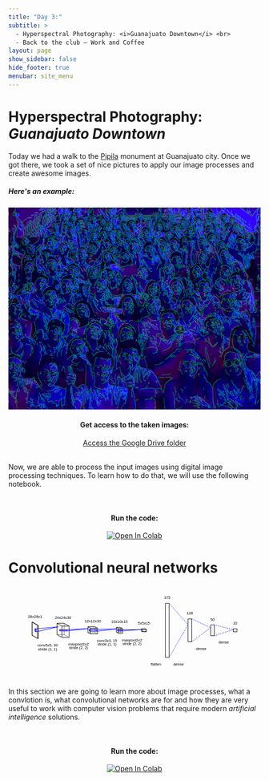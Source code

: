 ```yaml
---
title: "Day 3:"
subtitle: >
  - Hyperspectral Photography: <i>Guanajuato Downtown</i> <br>
  - Back to the club – Work and Coffee
layout: page
show_sidebar: false
hide_footer: true
menubar: site_menu
---
```


# Hyperspectral Photography: <br> _Guanajuato Downtown_

Today we had a walk to the [Pipila](https://es.wikipedia.org/wiki/El_P%C3%ADpila) monument at Guanajuato city. Once we got there, we took a set of nice pictures to apply our image processes and create awesome images.

##### Here's an example: 
  ![DEMO IMG](/assets/images/cdec19_blue.png)

<center>
  <h4>Get access to the taken images:</h4>
  <a href="https://drive.google.com/drive/folders/1NUvwfXn9DbE2s1GAMwKVE6oouqgyR5TY?usp=sharing" class="button is-primary is-normal is-outlined is-fullwidth" target="_blank">Access the Google Drive folder</a>
</center><br>

Now, we are able to process the input images using digital image processing techniques. To learn how to do that, we will use the following notebook.

<center><br>
  <h4>Run the code:</h4>
  <a href="https://colab.research.google.com/github/RodolfoFerro/hyperspectrum/blob/master/Day%203/Process_selfies.ipynb" target="_blank">
    <img width="30%" src="https://colab.research.google.com/assets/colab-badge.svg" alt="Open In Colab"/>
  </a>
</center>


# Convolutional neural networks

<center>
    <img width="100%" src="data:image/svg+xml;base64,PHN2ZyB4bWxucz0iaHR0cDovL3d3dy53My5vcmcvMjAwMC9zdmciIHhtbG5zOnhsaW5rPSJodHRw%0D%0AOi8vd3d3LnczLm9yZy8xOTk5L3hsaW5rIiB3aWR0aD0gIjUzNS4wNTIwNjcyNzA3OTMiIGhlaWdo%0D%0AdD0iMTk2LjYxMDY2MDE4NjE4NDkzIiB2aWV3Qm94PSItNTAgLTk0LjMwNTMzMDA5MzA5MjQ2IDUz%0D%0ANS4wNTIwNjcyNzA3OTMgMTk2LjYxMDY2MDE4NjE4NDkzIj4KPGxpbmUgeDE9IjAiIHkxPSIxMC41%0D%0AIiB4Mj0iMCIgeTI9Ii0xNy41IiBzdHJva2Utd2lkdGg9IjEiIHN0cm9rZS1kYXNoYXJyYXk9Im5v%0D%0AbmUiIHN0cm9rZT0icmdiKDAsIDAsIDApIi8+CjxsaW5lIHgxPSIxLjAiIHkxPSIxMC41IiB4Mj0i%0D%0AMS4wIiB5Mj0iLTE3LjUiIHN0cm9rZS13aWR0aD0iMSIgc3Ryb2tlLWRhc2hhcnJheT0iMSIgc3Ry%0D%0Ab2tlPSJyZ2IoMCwgMCwgMCkiLz4KPGxpbmUgeDE9IjEyLjEyNDM1NTY1Mjk4MjE0MyIgeTE9IjE3%0D%0ALjUiIHgyPSIxMi4xMjQzNTU2NTI5ODIxNDMiIHkyPSItMTAuNSIgc3Ryb2tlLXdpZHRoPSIxIiBz%0D%0AdHJva2UtZGFzaGFycmF5PSJub25lIiBzdHJva2U9InJnYigwLCAwLCAwKSIvPgo8bGluZSB4MT0i%0D%0AMTMuMTI0MzU1NjUyOTgyMTQzIiB5MT0iMTcuNSIgeDI9IjEzLjEyNDM1NTY1Mjk4MjE0MyIgeTI9%0D%0AIi0xMC41IiBzdHJva2Utd2lkdGg9IjEiIHN0cm9rZS1kYXNoYXJyYXk9Im5vbmUiIHN0cm9rZT0i%0D%0AcmdiKDAsIDAsIDApIi8+CjxsaW5lIHgxPSIwIiB5MT0iMTAuNSIgeDI9IjEyLjEyNDM1NTY1Mjk4%0D%0AMjE0MyIgeTI9IjE3LjUiIHN0cm9rZS13aWR0aD0iMSIgc3Ryb2tlLWRhc2hhcnJheT0ibm9uZSIg%0D%0Ac3Ryb2tlPSJyZ2IoMCwgMCwgMCkiLz4KPGxpbmUgeDE9IjAiIHkxPSItMTcuNSIgeDI9IjEyLjEy%0D%0ANDM1NTY1Mjk4MjE0MyIgeTI9Ii0xMC41IiBzdHJva2Utd2lkdGg9IjEiIHN0cm9rZS1kYXNoYXJy%0D%0AYXk9Im5vbmUiIHN0cm9rZT0icmdiKDAsIDAsIDApIi8+CjxsaW5lIHgxPSIxLjAiIHkxPSIxMC41%0D%0AIiB4Mj0iMTMuMTI0MzU1NjUyOTgyMTQzIiB5Mj0iMTcuNSIgc3Ryb2tlLXdpZHRoPSIxIiBzdHJv%0D%0Aa2UtZGFzaGFycmF5PSIxIiBzdHJva2U9InJnYigwLCAwLCAwKSIvPgo8bGluZSB4MT0iMS4wIiB5%0D%0AMT0iLTE3LjUiIHgyPSIxMy4xMjQzNTU2NTI5ODIxNDMiIHkyPSItMTAuNSIgc3Ryb2tlLXdpZHRo%0D%0APSIxIiBzdHJva2UtZGFzaGFycmF5PSJub25lIiBzdHJva2U9InJnYigwLCAwLCAwKSIvPgo8bGlu%0D%0AZSB4MT0iMCIgeTE9IjEwLjUiIHgyPSIxLjAiIHkyPSIxMC41IiBzdHJva2Utd2lkdGg9IjEiIHN0%0D%0Acm9rZS1kYXNoYXJyYXk9IjEiIHN0cm9rZT0icmdiKDAsIDAsIDApIi8+CjxsaW5lIHgxPSIxMi4x%0D%0AMjQzNTU2NTI5ODIxNDMiIHkxPSIxNy41IiB4Mj0iMTMuMTI0MzU1NjUyOTgyMTQzIiB5Mj0iMTcu%0D%0ANSIgc3Ryb2tlLXdpZHRoPSIxIiBzdHJva2UtZGFzaGFycmF5PSJub25lIiBzdHJva2U9InJnYigw%0D%0ALCAwLCAwKSIvPgo8bGluZSB4MT0iMCIgeTE9Ii0xNy41IiB4Mj0iMS4wIiB5Mj0iLTE3LjUiIHN0%0D%0Acm9rZS13aWR0aD0iMSIgc3Ryb2tlLWRhc2hhcnJheT0ibm9uZSIgc3Ryb2tlPSJyZ2IoMCwgMCwg%0D%0AMCkiLz4KPGxpbmUgeDE9IjEyLjEyNDM1NTY1Mjk4MjE0MyIgeTE9Ii0xMC41IiB4Mj0iMTMuMTI0%0D%0AMzU1NjUyOTgyMTQzIiB5Mj0iLTEwLjUiIHN0cm9rZS13aWR0aD0iMSIgc3Ryb2tlLWRhc2hhcnJh%0D%0AeT0ibm9uZSIgc3Ryb2tlPSJyZ2IoMCwgMCwgMCkiLz4KPHRleHQgeD0iNi41NjIxNzc4MjY0OTEw%0D%0ANzEiIHk9Ii0yNi41IiBmb250LWZhbWlseT0iYXJpYWwiIGZvbnQtc2l6ZT0iOHB4IiB0ZXh0LWFu%0D%0AY2hvcj0ibWlkZGxlIiBmaWxsPSJyZ2IoMCwgMCwgMCkiPjI4eDI4eDE8L3RleHQ+CjxsaW5lIHgx%0D%0APSI1My4xMjQzNTU2NTI5ODIxNDYiIHkxPSI5LjAiIHgyPSI1My4xMjQzNTU2NTI5ODIxNDYiIHky%0D%0APSItMTUuMCIgc3Ryb2tlLXdpZHRoPSIxIiBzdHJva2UtZGFzaGFycmF5PSJub25lIiBzdHJva2U9%0D%0AInJnYigwLCAwLCAwKSIvPgo8bGluZSB4MT0iNjguMzE5MjI2MTc2MzQ1NyIgeTE9IjkuMCIgeDI9%0D%0AIjY4LjMxOTIyNjE3NjM0NTciIHkyPSItMTUuMCIgc3Ryb2tlLXdpZHRoPSIxIiBzdHJva2UtZGFz%0D%0AaGFycmF5PSIxIiBzdHJva2U9InJnYigwLCAwLCAwKSIvPgo8bGluZSB4MT0iNjMuNTE2NjYwNDk4%0D%0AMzk1NDEiIHkxPSIxNS4wIiB4Mj0iNjMuNTE2NjYwNDk4Mzk1NDEiIHkyPSItOS4wIiBzdHJva2Ut%0D%0Ad2lkdGg9IjEiIHN0cm9rZS1kYXNoYXJyYXk9Im5vbmUiIHN0cm9rZT0icmdiKDAsIDAsIDApIi8+%0D%0ACjxsaW5lIHgxPSI3OC43MTE1MzEwMjE3NTg5NiIgeTE9IjE1LjAiIHgyPSI3OC43MTE1MzEwMjE3%0D%0ANTg5NiIgeTI9Ii05LjAiIHN0cm9rZS13aWR0aD0iMSIgc3Ryb2tlLWRhc2hhcnJheT0ibm9uZSIg%0D%0Ac3Ryb2tlPSJyZ2IoMCwgMCwgMCkiLz4KPGxpbmUgeDE9IjUzLjEyNDM1NTY1Mjk4MjE0NiIgeTE9%0D%0AIjkuMCIgeDI9IjYzLjUxNjY2MDQ5ODM5NTQxIiB5Mj0iMTUuMCIgc3Ryb2tlLXdpZHRoPSIxIiBz%0D%0AdHJva2UtZGFzaGFycmF5PSJub25lIiBzdHJva2U9InJnYigwLCAwLCAwKSIvPgo8bGluZSB4MT0i%0D%0ANTMuMTI0MzU1NjUyOTgyMTQ2IiB5MT0iLTE1LjAiIHgyPSI2My41MTY2NjA0OTgzOTU0MSIgeTI9%0D%0AIi05LjAiIHN0cm9rZS13aWR0aD0iMSIgc3Ryb2tlLWRhc2hhcnJheT0ibm9uZSIgc3Ryb2tlPSJy%0D%0AZ2IoMCwgMCwgMCkiLz4KPGxpbmUgeDE9IjY4LjMxOTIyNjE3NjM0NTciIHkxPSI5LjAiIHgyPSI3%0D%0AOC43MTE1MzEwMjE3NTg5NiIgeTI9IjE1LjAiIHN0cm9rZS13aWR0aD0iMSIgc3Ryb2tlLWRhc2hh%0D%0AcnJheT0iMSIgc3Ryb2tlPSJyZ2IoMCwgMCwgMCkiLz4KPGxpbmUgeDE9IjY4LjMxOTIyNjE3NjM0%0D%0ANTciIHkxPSItMTUuMCIgeDI9Ijc4LjcxMTUzMTAyMTc1ODk2IiB5Mj0iLTkuMCIgc3Ryb2tlLXdp%0D%0AZHRoPSIxIiBzdHJva2UtZGFzaGFycmF5PSJub25lIiBzdHJva2U9InJnYigwLCAwLCAwKSIvPgo8%0D%0AbGluZSB4MT0iNTMuMTI0MzU1NjUyOTgyMTQ2IiB5MT0iOS4wIiB4Mj0iNjguMzE5MjI2MTc2MzQ1%0D%0ANyIgeTI9IjkuMCIgc3Ryb2tlLXdpZHRoPSIxIiBzdHJva2UtZGFzaGFycmF5PSIxIiBzdHJva2U9%0D%0AInJnYigwLCAwLCAwKSIvPgo8bGluZSB4MT0iNjMuNTE2NjYwNDk4Mzk1NDEiIHkxPSIxNS4wIiB4%0D%0AMj0iNzguNzExNTMxMDIxNzU4OTYiIHkyPSIxNS4wIiBzdHJva2Utd2lkdGg9IjEiIHN0cm9rZS1k%0D%0AYXNoYXJyYXk9Im5vbmUiIHN0cm9rZT0icmdiKDAsIDAsIDApIi8+CjxsaW5lIHgxPSI1My4xMjQz%0D%0ANTU2NTI5ODIxNDYiIHkxPSItMTUuMCIgeDI9IjY4LjMxOTIyNjE3NjM0NTciIHkyPSItMTUuMCIg%0D%0Ac3Ryb2tlLXdpZHRoPSIxIiBzdHJva2UtZGFzaGFycmF5PSJub25lIiBzdHJva2U9InJnYigwLCAw%0D%0ALCAwKSIvPgo8bGluZSB4MT0iNjMuNTE2NjYwNDk4Mzk1NDEiIHkxPSItOS4wIiB4Mj0iNzguNzEx%0D%0ANTMxMDIxNzU4OTYiIHkyPSItOS4wIiBzdHJva2Utd2lkdGg9IjEiIHN0cm9rZS1kYXNoYXJyYXk9%0D%0AIm5vbmUiIHN0cm9rZT0icmdiKDAsIDAsIDApIi8+Cjx0ZXh0IHg9IjY1LjkxNzk0MzMzNzM3MDU2%0D%0AIiB5PSItMjQuMCIgZm9udC1mYW1pbHk9ImFyaWFsIiBmb250LXNpemU9IjhweCIgdGV4dC1hbmNo%0D%0Ab3I9Im1pZGRsZSIgZmlsbD0icmdiKDAsIDAsIDApIj4yNHgyNHgzMDwvdGV4dD4KPGxpbmUgeDE9%0D%0AIjExOC43MTE1MzEwMjE3NTg5NiIgeTE9IjQuNSIgeDI9IjExOC43MTE1MzEwMjE3NTg5NiIgeTI9%0D%0AIi03LjUiIHN0cm9rZS13aWR0aD0iMSIgc3Ryb2tlLWRhc2hhcnJheT0ibm9uZSIgc3Ryb2tlPSJy%0D%0AZ2IoMCwgMCwgMCkiLz4KPGxpbmUgeDE9IjEzMy45MDY0MDE1NDUxMjI1IiB5MT0iNC41IiB4Mj0i%0D%0AMTMzLjkwNjQwMTU0NTEyMjUiIHkyPSItNy41IiBzdHJva2Utd2lkdGg9IjEiIHN0cm9rZS1kYXNo%0D%0AYXJyYXk9IjEiIHN0cm9rZT0icmdiKDAsIDAsIDApIi8+CjxsaW5lIHgxPSIxMjMuOTA3NjgzNDQ0%0D%0ANDY1NTkiIHkxPSI3LjUiIHgyPSIxMjMuOTA3NjgzNDQ0NDY1NTkiIHkyPSItNC41IiBzdHJva2Ut%0D%0Ad2lkdGg9IjEiIHN0cm9rZS1kYXNoYXJyYXk9Im5vbmUiIHN0cm9rZT0icmdiKDAsIDAsIDApIi8+%0D%0ACjxsaW5lIHgxPSIxMzkuMTAyNTUzOTY3ODI5MTIiIHkxPSI3LjUiIHgyPSIxMzkuMTAyNTUzOTY3%0D%0AODI5MTIiIHkyPSItNC41IiBzdHJva2Utd2lkdGg9IjEiIHN0cm9rZS1kYXNoYXJyYXk9Im5vbmUi%0D%0AIHN0cm9rZT0icmdiKDAsIDAsIDApIi8+CjxsaW5lIHgxPSIxMTguNzExNTMxMDIxNzU4OTYiIHkx%0D%0APSI0LjUiIHgyPSIxMjMuOTA3NjgzNDQ0NDY1NTkiIHkyPSI3LjUiIHN0cm9rZS13aWR0aD0iMSIg%0D%0Ac3Ryb2tlLWRhc2hhcnJheT0ibm9uZSIgc3Ryb2tlPSJyZ2IoMCwgMCwgMCkiLz4KPGxpbmUgeDE9%0D%0AIjExOC43MTE1MzEwMjE3NTg5NiIgeTE9Ii03LjUiIHgyPSIxMjMuOTA3NjgzNDQ0NDY1NTkiIHky%0D%0APSItNC41IiBzdHJva2Utd2lkdGg9IjEiIHN0cm9rZS1kYXNoYXJyYXk9Im5vbmUiIHN0cm9rZT0i%0D%0AcmdiKDAsIDAsIDApIi8+CjxsaW5lIHgxPSIxMzMuOTA2NDAxNTQ1MTIyNSIgeTE9IjQuNSIgeDI9%0D%0AIjEzOS4xMDI1NTM5Njc4MjkxMiIgeTI9IjcuNSIgc3Ryb2tlLXdpZHRoPSIxIiBzdHJva2UtZGFz%0D%0AaGFycmF5PSIxIiBzdHJva2U9InJnYigwLCAwLCAwKSIvPgo8bGluZSB4MT0iMTMzLjkwNjQwMTU0%0D%0ANTEyMjUiIHkxPSItNy41IiB4Mj0iMTM5LjEwMjU1Mzk2NzgyOTEyIiB5Mj0iLTQuNSIgc3Ryb2tl%0D%0ALXdpZHRoPSIxIiBzdHJva2UtZGFzaGFycmF5PSJub25lIiBzdHJva2U9InJnYigwLCAwLCAwKSIv%0D%0APgo8bGluZSB4MT0iMTE4LjcxMTUzMTAyMTc1ODk2IiB5MT0iNC41IiB4Mj0iMTMzLjkwNjQwMTU0%0D%0ANTEyMjUiIHkyPSI0LjUiIHN0cm9rZS13aWR0aD0iMSIgc3Ryb2tlLWRhc2hhcnJheT0iMSIgc3Ry%0D%0Ab2tlPSJyZ2IoMCwgMCwgMCkiLz4KPGxpbmUgeDE9IjEyMy45MDc2ODM0NDQ0NjU1OSIgeTE9Ijcu%0D%0ANSIgeDI9IjEzOS4xMDI1NTM5Njc4MjkxMiIgeTI9IjcuNSIgc3Ryb2tlLXdpZHRoPSIxIiBzdHJv%0D%0Aa2UtZGFzaGFycmF5PSJub25lIiBzdHJva2U9InJnYigwLCAwLCAwKSIvPgo8bGluZSB4MT0iMTE4%0D%0ALjcxMTUzMTAyMTc1ODk2IiB5MT0iLTcuNSIgeDI9IjEzMy45MDY0MDE1NDUxMjI1IiB5Mj0iLTcu%0D%0ANSIgc3Ryb2tlLXdpZHRoPSIxIiBzdHJva2UtZGFzaGFycmF5PSJub25lIiBzdHJva2U9InJnYigw%0D%0ALCAwLCAwKSIvPgo8bGluZSB4MT0iMTIzLjkwNzY4MzQ0NDQ2NTU5IiB5MT0iLTQuNSIgeDI9IjEz%0D%0AOS4xMDI1NTM5Njc4MjkxMiIgeTI9Ii00LjUiIHN0cm9rZS13aWR0aD0iMSIgc3Ryb2tlLWRhc2hh%0D%0AcnJheT0ibm9uZSIgc3Ryb2tlPSJyZ2IoMCwgMCwgMCkiLz4KPHRleHQgeD0iMTI4LjkwNzA0MjQ5%0D%0ANDc5NDA0IiB5PSItMTYuNSIgZm9udC1mYW1pbHk9ImFyaWFsIiBmb250LXNpemU9IjhweCIgdGV4%0D%0AdC1hbmNob3I9Im1pZGRsZSIgZmlsbD0icmdiKDAsIDAsIDApIj4xMngxMngzMDwvdGV4dD4KPGxp%0D%0AbmUgeDE9IjE3OS4xMDI1NTM5Njc4MjkxMiIgeTE9IjMuNzUiIHgyPSIxNzkuMTAyNTUzOTY3ODI5%0D%0AMTIiIHkyPSItNi4yNSIgc3Ryb2tlLXdpZHRoPSIxIiBzdHJva2UtZGFzaGFycmF5PSJub25lIiBz%0D%0AdHJva2U9InJnYigwLCAwLCAwKSIvPgo8bGluZSB4MT0iMTg3LjgyOTcxNTM1NTExOTQ1IiB5MT0i%0D%0AMy43NSIgeDI9IjE4Ny44Mjk3MTUzNTUxMTk0NSIgeTI9Ii02LjI1IiBzdHJva2Utd2lkdGg9IjEi%0D%0AIHN0cm9rZS1kYXNoYXJyYXk9IjEiIHN0cm9rZT0icmdiKDAsIDAsIDApIi8+CjxsaW5lIHgxPSIx%0D%0AODMuNDMyNjgwOTg2NzUxMyIgeTE9IjYuMjUiIHgyPSIxODMuNDMyNjgwOTg2NzUxMyIgeTI9Ii0z%0D%0ALjc1IiBzdHJva2Utd2lkdGg9IjEiIHN0cm9rZS1kYXNoYXJyYXk9Im5vbmUiIHN0cm9rZT0icmdi%0D%0AKDAsIDAsIDApIi8+CjxsaW5lIHgxPSIxOTIuMTU5ODQyMzc0MDQxNjMiIHkxPSI2LjI1IiB4Mj0i%0D%0AMTkyLjE1OTg0MjM3NDA0MTYzIiB5Mj0iLTMuNzUiIHN0cm9rZS13aWR0aD0iMSIgc3Ryb2tlLWRh%0D%0Ac2hhcnJheT0ibm9uZSIgc3Ryb2tlPSJyZ2IoMCwgMCwgMCkiLz4KPGxpbmUgeDE9IjE3OS4xMDI1%0D%0ANTM5Njc4MjkxMiIgeTE9IjMuNzUiIHgyPSIxODMuNDMyNjgwOTg2NzUxMyIgeTI9IjYuMjUiIHN0%0D%0Acm9rZS13aWR0aD0iMSIgc3Ryb2tlLWRhc2hhcnJheT0ibm9uZSIgc3Ryb2tlPSJyZ2IoMCwgMCwg%0D%0AMCkiLz4KPGxpbmUgeDE9IjE3OS4xMDI1NTM5Njc4MjkxMiIgeTE9Ii02LjI1IiB4Mj0iMTgzLjQz%0D%0AMjY4MDk4Njc1MTMiIHkyPSItMy43NSIgc3Ryb2tlLXdpZHRoPSIxIiBzdHJva2UtZGFzaGFycmF5%0D%0APSJub25lIiBzdHJva2U9InJnYigwLCAwLCAwKSIvPgo8bGluZSB4MT0iMTg3LjgyOTcxNTM1NTEx%0D%0AOTQ1IiB5MT0iMy43NSIgeDI9IjE5Mi4xNTk4NDIzNzQwNDE2MyIgeTI9IjYuMjUiIHN0cm9rZS13%0D%0AaWR0aD0iMSIgc3Ryb2tlLWRhc2hhcnJheT0iMSIgc3Ryb2tlPSJyZ2IoMCwgMCwgMCkiLz4KPGxp%0D%0AbmUgeDE9IjE4Ny44Mjk3MTUzNTUxMTk0NSIgeTE9Ii02LjI1IiB4Mj0iMTkyLjE1OTg0MjM3NDA0%0D%0AMTYzIiB5Mj0iLTMuNzUiIHN0cm9rZS13aWR0aD0iMSIgc3Ryb2tlLWRhc2hhcnJheT0ibm9uZSIg%0D%0Ac3Ryb2tlPSJyZ2IoMCwgMCwgMCkiLz4KPGxpbmUgeDE9IjE3OS4xMDI1NTM5Njc4MjkxMiIgeTE9%0D%0AIjMuNzUiIHgyPSIxODcuODI5NzE1MzU1MTE5NDUiIHkyPSIzLjc1IiBzdHJva2Utd2lkdGg9IjEi%0D%0AIHN0cm9rZS1kYXNoYXJyYXk9IjEiIHN0cm9rZT0icmdiKDAsIDAsIDApIi8+CjxsaW5lIHgxPSIx%0D%0AODMuNDMyNjgwOTg2NzUxMyIgeTE9IjYuMjUiIHgyPSIxOTIuMTU5ODQyMzc0MDQxNjMiIHkyPSI2%0D%0ALjI1IiBzdHJva2Utd2lkdGg9IjEiIHN0cm9rZS1kYXNoYXJyYXk9Im5vbmUiIHN0cm9rZT0icmdi%0D%0AKDAsIDAsIDApIi8+CjxsaW5lIHgxPSIxNzkuMTAyNTUzOTY3ODI5MTIiIHkxPSItNi4yNSIgeDI9%0D%0AIjE4Ny44Mjk3MTUzNTUxMTk0NSIgeTI9Ii02LjI1IiBzdHJva2Utd2lkdGg9IjEiIHN0cm9rZS1k%0D%0AYXNoYXJyYXk9Im5vbmUiIHN0cm9rZT0icmdiKDAsIDAsIDApIi8+CjxsaW5lIHgxPSIxODMuNDMy%0D%0ANjgwOTg2NzUxMyIgeTE9Ii0zLjc1IiB4Mj0iMTkyLjE1OTg0MjM3NDA0MTYzIiB5Mj0iLTMuNzUi%0D%0AIHN0cm9rZS13aWR0aD0iMSIgc3Ryb2tlLWRhc2hhcnJheT0ibm9uZSIgc3Ryb2tlPSJyZ2IoMCwg%0D%0AMCwgMCkiLz4KPHRleHQgeD0iMTg1LjYzMTE5ODE3MDkzNTM2IiB5PSItMTUuMjUiIGZvbnQtZmFt%0D%0AaWx5PSJhcmlhbCIgZm9udC1zaXplPSI4cHgiIHRleHQtYW5jaG9yPSJtaWRkbGUiIGZpbGw9InJn%0D%0AYigwLCAwLCAwKSI+MTB4MTB4MTU8L3RleHQ+CjxsaW5lIHgxPSIyMzIuMTU5ODQyMzc0MDQxNjMi%0D%0AIHkxPSIxLjg3NSIgeDI9IjIzMi4xNTk4NDIzNzQwNDE2MyIgeTI9Ii0zLjEyNSIgc3Ryb2tlLXdp%0D%0AZHRoPSIxIiBzdHJva2UtZGFzaGFycmF5PSJub25lIiBzdHJva2U9InJnYigwLCAwLCAwKSIvPgo8%0D%0AbGluZSB4MT0iMjQwLjg4NzAwMzc2MTMzMTk1IiB5MT0iMS44NzUiIHgyPSIyNDAuODg3MDAzNzYx%0D%0AMzMxOTUiIHkyPSItMy4xMjUiIHN0cm9rZS13aWR0aD0iMSIgc3Ryb2tlLWRhc2hhcnJheT0iMSIg%0D%0Ac3Ryb2tlPSJyZ2IoMCwgMCwgMCkiLz4KPGxpbmUgeDE9IjIzNC4zMjQ5MDU4ODM1MDI3NCIgeTE9%0D%0AIjMuMTI1IiB4Mj0iMjM0LjMyNDkwNTg4MzUwMjc0IiB5Mj0iLTEuODc1IiBzdHJva2Utd2lkdGg9%0D%0AIjEiIHN0cm9rZS1kYXNoYXJyYXk9Im5vbmUiIHN0cm9rZT0icmdiKDAsIDAsIDApIi8+CjxsaW5l%0D%0AIHgxPSIyNDMuMDUyMDY3MjcwNzkzMDYiIHkxPSIzLjEyNSIgeDI9IjI0My4wNTIwNjcyNzA3OTMw%0D%0ANiIgeTI9Ii0xLjg3NSIgc3Ryb2tlLXdpZHRoPSIxIiBzdHJva2UtZGFzaGFycmF5PSJub25lIiBz%0D%0AdHJva2U9InJnYigwLCAwLCAwKSIvPgo8bGluZSB4MT0iMjMyLjE1OTg0MjM3NDA0MTYzIiB5MT0i%0D%0AMS44NzUiIHgyPSIyMzQuMzI0OTA1ODgzNTAyNzQiIHkyPSIzLjEyNSIgc3Ryb2tlLXdpZHRoPSIx%0D%0AIiBzdHJva2UtZGFzaGFycmF5PSJub25lIiBzdHJva2U9InJnYigwLCAwLCAwKSIvPgo8bGluZSB4%0D%0AMT0iMjMyLjE1OTg0MjM3NDA0MTYzIiB5MT0iLTMuMTI1IiB4Mj0iMjM0LjMyNDkwNTg4MzUwMjc0%0D%0AIiB5Mj0iLTEuODc1IiBzdHJva2Utd2lkdGg9IjEiIHN0cm9rZS1kYXNoYXJyYXk9Im5vbmUiIHN0%0D%0Acm9rZT0icmdiKDAsIDAsIDApIi8+CjxsaW5lIHgxPSIyNDAuODg3MDAzNzYxMzMxOTUiIHkxPSIx%0D%0ALjg3NSIgeDI9IjI0My4wNTIwNjcyNzA3OTMwNiIgeTI9IjMuMTI1IiBzdHJva2Utd2lkdGg9IjEi%0D%0AIHN0cm9rZS1kYXNoYXJyYXk9IjEiIHN0cm9rZT0icmdiKDAsIDAsIDApIi8+CjxsaW5lIHgxPSIy%0D%0ANDAuODg3MDAzNzYxMzMxOTUiIHkxPSItMy4xMjUiIHgyPSIyNDMuMDUyMDY3MjcwNzkzMDYiIHky%0D%0APSItMS44NzUiIHN0cm9rZS13aWR0aD0iMSIgc3Ryb2tlLWRhc2hhcnJheT0ibm9uZSIgc3Ryb2tl%0D%0APSJyZ2IoMCwgMCwgMCkiLz4KPGxpbmUgeDE9IjIzMi4xNTk4NDIzNzQwNDE2MyIgeTE9IjEuODc1%0D%0AIiB4Mj0iMjQwLjg4NzAwMzc2MTMzMTk1IiB5Mj0iMS44NzUiIHN0cm9rZS13aWR0aD0iMSIgc3Ry%0D%0Ab2tlLWRhc2hhcnJheT0iMSIgc3Ryb2tlPSJyZ2IoMCwgMCwgMCkiLz4KPGxpbmUgeDE9IjIzNC4z%0D%0AMjQ5MDU4ODM1MDI3NCIgeTE9IjMuMTI1IiB4Mj0iMjQzLjA1MjA2NzI3MDc5MzA2IiB5Mj0iMy4x%0D%0AMjUiIHN0cm9rZS13aWR0aD0iMSIgc3Ryb2tlLWRhc2hhcnJheT0ibm9uZSIgc3Ryb2tlPSJyZ2Io%0D%0AMCwgMCwgMCkiLz4KPGxpbmUgeDE9IjIzMi4xNTk4NDIzNzQwNDE2MyIgeTE9Ii0zLjEyNSIgeDI9%0D%0AIjI0MC44ODcwMDM3NjEzMzE5NSIgeTI9Ii0zLjEyNSIgc3Ryb2tlLXdpZHRoPSIxIiBzdHJva2Ut%0D%0AZGFzaGFycmF5PSJub25lIiBzdHJva2U9InJnYigwLCAwLCAwKSIvPgo8bGluZSB4MT0iMjM0LjMy%0D%0ANDkwNTg4MzUwMjc0IiB5MT0iLTEuODc1IiB4Mj0iMjQzLjA1MjA2NzI3MDc5MzA2IiB5Mj0iLTEu%0D%0AODc1IiBzdHJva2Utd2lkdGg9IjEiIHN0cm9rZS1kYXNoYXJyYXk9Im5vbmUiIHN0cm9rZT0icmdi%0D%0AKDAsIDAsIDApIi8+Cjx0ZXh0IHg9IjIzNy42MDU5NTQ4MjI0MTczNSIgeT0iLTEyLjEyNSIgZm9u%0D%0AdC1mYW1pbHk9ImFyaWFsIiBmb250LXNpemU9IjhweCIgdGV4dC1hbmNob3I9Im1pZGRsZSIgZmls%0D%0AbD0icmdiKDAsIDAsIDApIj41eDV4MTU8L3RleHQ+CjxsaW5lIHgxPSIyODMuMDUyMDY3MjcwNzkz%0D%0AMDMiIHkxPSItNTcuMzA1MzMwMDkzMDkyNDciIHgyPSIyODMuMDUyMDY3MjcwNzkzMDMiIHkyPSI1%0D%0ANy4zMDUzMzAwOTMwOTI0NyIgc3Ryb2tlLXdpZHRoPSIxIiBzdHJva2UtZGFzaGFycmF5PSJub25l%0D%0AIiBzdHJva2U9InJnYigwLCAwLCAwKSIvPgo8bGluZSB4MT0iMjgzLjA1MjA2NzI3MDc5MzAzIiB5%0D%0AMT0iNTcuMzA1MzMwMDkzMDkyNDciIHgyPSIyOTEuMDUyMDY3MjcwNzkzMDMiIHkyPSI1Ny4zMDUz%0D%0AMzAwOTMwOTI0NyIgc3Ryb2tlLXdpZHRoPSIxIiBzdHJva2UtZGFzaGFycmF5PSJub25lIiBzdHJv%0D%0Aa2U9InJnYigwLCAwLCAwKSIvPgo8bGluZSB4MT0iMjkxLjA1MjA2NzI3MDc5MzAzIiB5MT0iNTcu%0D%0AMzA1MzMwMDkzMDkyNDciIHgyPSIyOTEuMDUyMDY3MjcwNzkzMDMiIHkyPSItNTcuMzA1MzMwMDkz%0D%0AMDkyNDciIHN0cm9rZS13aWR0aD0iMSIgc3Ryb2tlLWRhc2hhcnJheT0ibm9uZSIgc3Ryb2tlPSJy%0D%0AZ2IoMCwgMCwgMCkiLz4KPGxpbmUgeDE9IjI5MS4wNTIwNjcyNzA3OTMwMyIgeTE9Ii01Ny4zMDUz%0D%0AMzAwOTMwOTI0NyIgeDI9IjI4My4wNTIwNjcyNzA3OTMwMyIgeTI9Ii01Ny4zMDUzMzAwOTMwOTI0%0D%0ANyIgc3Ryb2tlLXdpZHRoPSIxIiBzdHJva2UtZGFzaGFycmF5PSJub25lIiBzdHJva2U9InJnYigw%0D%0ALCAwLCAwKSIvPgo8dGV4dCB4PSIyODcuMDUyMDY3MjcwNzkzMDMiIHk9Ii02Ni4zMDUzMzAwOTMw%0D%0AOTI0NiIgZm9udC1mYW1pbHk9ImFyaWFsIiBmb250LXNpemU9IjhweCIgdGV4dC1hbmNob3I9Im1p%0D%0AZGRsZSIgZmlsbD0icmdiKDAsIDAsIDApIj4zNzU8L3RleHQ+CjxsaW5lIHgxPSIzMzEuMDUyMDY3%0D%0AMjcwNzkzMDMiIHkxPSItMjQuMjUxNDY1MDY0MTY2Mzc1IiB4Mj0iMzMxLjA1MjA2NzI3MDc5MzAz%0D%0AIiB5Mj0iMjQuMjUxNDY1MDY0MTY2Mzc1IiBzdHJva2Utd2lkdGg9IjEiIHN0cm9rZS1kYXNoYXJy%0D%0AYXk9Im5vbmUiIHN0cm9rZT0icmdiKDAsIDAsIDApIi8+CjxsaW5lIHgxPSIzMzEuMDUyMDY3Mjcw%0D%0ANzkzMDMiIHkxPSIyNC4yNTE0NjUwNjQxNjYzNzUiIHgyPSIzMzkuMDUyMDY3MjcwNzkzMDMiIHky%0D%0APSIyNC4yNTE0NjUwNjQxNjYzNzUiIHN0cm9rZS13aWR0aD0iMSIgc3Ryb2tlLWRhc2hhcnJheT0i%0D%0Abm9uZSIgc3Ryb2tlPSJyZ2IoMCwgMCwgMCkiLz4KPGxpbmUgeDE9IjMzOS4wNTIwNjcyNzA3OTMw%0D%0AMyIgeTE9IjI0LjI1MTQ2NTA2NDE2NjM3NSIgeDI9IjMzOS4wNTIwNjcyNzA3OTMwMyIgeTI9Ii0y%0D%0ANC4yNTE0NjUwNjQxNjYzNzUiIHN0cm9rZS13aWR0aD0iMSIgc3Ryb2tlLWRhc2hhcnJheT0ibm9u%0D%0AZSIgc3Ryb2tlPSJyZ2IoMCwgMCwgMCkiLz4KPGxpbmUgeDE9IjMzOS4wNTIwNjcyNzA3OTMwMyIg%0D%0AeTE9Ii0yNC4yNTE0NjUwNjQxNjYzNzUiIHgyPSIzMzEuMDUyMDY3MjcwNzkzMDMiIHkyPSItMjQu%0D%0AMjUxNDY1MDY0MTY2Mzc1IiBzdHJva2Utd2lkdGg9IjEiIHN0cm9rZS1kYXNoYXJyYXk9Im5vbmUi%0D%0AIHN0cm9rZT0icmdiKDAsIDAsIDApIi8+Cjx0ZXh0IHg9IjMzNS4wNTIwNjcyNzA3OTMwMyIgeT0i%0D%0ALTMzLjI1MTQ2NTA2NDE2NjM3NSIgZm9udC1mYW1pbHk9ImFyaWFsIiBmb250LXNpemU9IjhweCIg%0D%0AdGV4dC1hbmNob3I9Im1pZGRsZSIgZmlsbD0icmdiKDAsIDAsIDApIj4xMjg8L3RleHQ+CjxsaW5l%0D%0AIHgxPSIzNzkuMDUyMDY3MjcwNzkzMDMiIHkxPSItMTEuNDMyNjI2Mjk4MTgzMTYiIHgyPSIzNzku%0D%0AMDUyMDY3MjcwNzkzMDMiIHkyPSIxMS40MzI2MjYyOTgxODMxNiIgc3Ryb2tlLXdpZHRoPSIxIiBz%0D%0AdHJva2UtZGFzaGFycmF5PSJub25lIiBzdHJva2U9InJnYigwLCAwLCAwKSIvPgo8bGluZSB4MT0i%0D%0AMzc5LjA1MjA2NzI3MDc5MzAzIiB5MT0iMTEuNDMyNjI2Mjk4MTgzMTYiIHgyPSIzODcuMDUyMDY3%0D%0AMjcwNzkzMDMiIHkyPSIxMS40MzI2MjYyOTgxODMxNiIgc3Ryb2tlLXdpZHRoPSIxIiBzdHJva2Ut%0D%0AZGFzaGFycmF5PSJub25lIiBzdHJva2U9InJnYigwLCAwLCAwKSIvPgo8bGluZSB4MT0iMzg3LjA1%0D%0AMjA2NzI3MDc5MzAzIiB5MT0iMTEuNDMyNjI2Mjk4MTgzMTYiIHgyPSIzODcuMDUyMDY3MjcwNzkz%0D%0AMDMiIHkyPSItMTEuNDMyNjI2Mjk4MTgzMTYiIHN0cm9rZS13aWR0aD0iMSIgc3Ryb2tlLWRhc2hh%0D%0AcnJheT0ibm9uZSIgc3Ryb2tlPSJyZ2IoMCwgMCwgMCkiLz4KPGxpbmUgeDE9IjM4Ny4wNTIwNjcy%0D%0ANzA3OTMwMyIgeTE9Ii0xMS40MzI2MjYyOTgxODMxNiIgeDI9IjM3OS4wNTIwNjcyNzA3OTMwMyIg%0D%0AeTI9Ii0xMS40MzI2MjYyOTgxODMxNiIgc3Ryb2tlLXdpZHRoPSIxIiBzdHJva2UtZGFzaGFycmF5%0D%0APSJub25lIiBzdHJva2U9InJnYigwLCAwLCAwKSIvPgo8dGV4dCB4PSIzODMuMDUyMDY3MjcwNzkz%0D%0AMDMiIHk9Ii0yMC40MzI2MjYyOTgxODMxNiIgZm9udC1mYW1pbHk9ImFyaWFsIiBmb250LXNpemU9%0D%0AIjhweCIgdGV4dC1hbmNob3I9Im1pZGRsZSIgZmlsbD0icmdiKDAsIDAsIDApIj41MDwvdGV4dD4K%0D%0APGxpbmUgeDE9IjQyNy4wNTIwNjcyNzA3OTMwMyIgeTE9Ii0zLjE1NDc4NjcyMjQwMDk2NjciIHgy%0D%0APSI0MjcuMDUyMDY3MjcwNzkzMDMiIHkyPSIzLjE1NDc4NjcyMjQwMDk2NjciIHN0cm9rZS13aWR0%0D%0AaD0iMSIgc3Ryb2tlLWRhc2hhcnJheT0ibm9uZSIgc3Ryb2tlPSJyZ2IoMCwgMCwgMCkiLz4KPGxp%0D%0AbmUgeDE9IjQyNy4wNTIwNjcyNzA3OTMwMyIgeTE9IjMuMTU0Nzg2NzIyNDAwOTY2NyIgeDI9IjQz%0D%0ANS4wNTIwNjcyNzA3OTMwMyIgeTI9IjMuMTU0Nzg2NzIyNDAwOTY2NyIgc3Ryb2tlLXdpZHRoPSIx%0D%0AIiBzdHJva2UtZGFzaGFycmF5PSJub25lIiBzdHJva2U9InJnYigwLCAwLCAwKSIvPgo8bGluZSB4%0D%0AMT0iNDM1LjA1MjA2NzI3MDc5MzAzIiB5MT0iMy4xNTQ3ODY3MjI0MDA5NjY3IiB4Mj0iNDM1LjA1%0D%0AMjA2NzI3MDc5MzAzIiB5Mj0iLTMuMTU0Nzg2NzIyNDAwOTY2NyIgc3Ryb2tlLXdpZHRoPSIxIiBz%0D%0AdHJva2UtZGFzaGFycmF5PSJub25lIiBzdHJva2U9InJnYigwLCAwLCAwKSIvPgo8bGluZSB4MT0i%0D%0ANDM1LjA1MjA2NzI3MDc5MzAzIiB5MT0iLTMuMTU0Nzg2NzIyNDAwOTY2NyIgeDI9IjQyNy4wNTIw%0D%0ANjcyNzA3OTMwMyIgeTI9Ii0zLjE1NDc4NjcyMjQwMDk2NjciIHN0cm9rZS13aWR0aD0iMSIgc3Ry%0D%0Ab2tlLWRhc2hhcnJheT0ibm9uZSIgc3Ryb2tlPSJyZ2IoMCwgMCwgMCkiLz4KPHRleHQgeD0iNDMx%0D%0ALjA1MjA2NzI3MDc5MzAzIiB5PSItMTIuMTU0Nzg2NzIyNDAwOTY3IiBmb250LWZhbWlseT0iYXJp%0D%0AYWwiIGZvbnQtc2l6ZT0iOHB4IiB0ZXh0LWFuY2hvcj0ibWlkZGxlIiBmaWxsPSJyZ2IoMCwgMCwg%0D%0AMCkiPjEwPC90ZXh0Pgo8bGluZSB4MT0iNi4wNjIxNzc4MjY0OTEwNzEiIHkxPSIxLjg3NSIgeDI9%0D%0AIjYuMDYyMTc3ODI2NDkxMDcxIiB5Mj0iLTMuMTI1IiBzdHJva2Utd2lkdGg9IjEiIHN0cm9rZS1k%0D%0AYXNoYXJyYXk9Im5vbmUiIHN0cm9rZT0icmdiKDAsIDAsIDI1NSkiLz4KPGxpbmUgeDE9IjcuMDYy%0D%0AMTc3ODI2NDkxMDcxIiB5MT0iMS44NzUiIHgyPSI3LjA2MjE3NzgyNjQ5MTA3MSIgeTI9Ii0zLjEy%0D%0ANSIgc3Ryb2tlLXdpZHRoPSIxIiBzdHJva2UtZGFzaGFycmF5PSIxIiBzdHJva2U9InJnYigwLCAw%0D%0ALCAyNTUpIi8+CjxsaW5lIHgxPSI4LjIyNzI0MTMzNTk1MjE2OSIgeTE9IjMuMTI1IiB4Mj0iOC4y%0D%0AMjcyNDEzMzU5NTIxNjkiIHkyPSItMS44NzUiIHN0cm9rZS13aWR0aD0iMSIgc3Ryb2tlLWRhc2hh%0D%0AcnJheT0ibm9uZSIgc3Ryb2tlPSJyZ2IoMCwgMCwgMjU1KSIvPgo8bGluZSB4MT0iOS4yMjcyNDEz%0D%0AMzU5NTIxNjkiIHkxPSIzLjEyNSIgeDI9IjkuMjI3MjQxMzM1OTUyMTY5IiB5Mj0iLTEuODc1IiBz%0D%0AdHJva2Utd2lkdGg9IjEiIHN0cm9rZS1kYXNoYXJyYXk9Im5vbmUiIHN0cm9rZT0icmdiKDAsIDAs%0D%0AIDI1NSkiLz4KPGxpbmUgeDE9IjYuMDYyMTc3ODI2NDkxMDcxIiB5MT0iMS44NzUiIHgyPSI4LjIy%0D%0ANzI0MTMzNTk1MjE2OSIgeTI9IjMuMTI1IiBzdHJva2Utd2lkdGg9IjEiIHN0cm9rZS1kYXNoYXJy%0D%0AYXk9Im5vbmUiIHN0cm9rZT0icmdiKDAsIDAsIDI1NSkiLz4KPGxpbmUgeDE9IjYuMDYyMTc3ODI2%0D%0ANDkxMDcxIiB5MT0iLTMuMTI1IiB4Mj0iOC4yMjcyNDEzMzU5NTIxNjkiIHkyPSItMS44NzUiIHN0%0D%0Acm9rZS13aWR0aD0iMSIgc3Ryb2tlLWRhc2hhcnJheT0ibm9uZSIgc3Ryb2tlPSJyZ2IoMCwgMCwg%0D%0AMjU1KSIvPgo8bGluZSB4MT0iNy4wNjIxNzc4MjY0OTEwNzEiIHkxPSIxLjg3NSIgeDI9IjkuMjI3%0D%0AMjQxMzM1OTUyMTY5IiB5Mj0iMy4xMjUiIHN0cm9rZS13aWR0aD0iMSIgc3Ryb2tlLWRhc2hhcnJh%0D%0AeT0iMSIgc3Ryb2tlPSJyZ2IoMCwgMCwgMjU1KSIvPgo8bGluZSB4MT0iNy4wNjIxNzc4MjY0OTEw%0D%0ANzEiIHkxPSItMy4xMjUiIHgyPSI5LjIyNzI0MTMzNTk1MjE2OSIgeTI9Ii0xLjg3NSIgc3Ryb2tl%0D%0ALXdpZHRoPSIxIiBzdHJva2UtZGFzaGFycmF5PSJub25lIiBzdHJva2U9InJnYigwLCAwLCAyNTUp%0D%0AIi8+CjxsaW5lIHgxPSI2LjA2MjE3NzgyNjQ5MTA3MSIgeTE9IjEuODc1IiB4Mj0iNy4wNjIxNzc4%0D%0AMjY0OTEwNzEiIHkyPSIxLjg3NSIgc3Ryb2tlLXdpZHRoPSIxIiBzdHJva2UtZGFzaGFycmF5PSIx%0D%0AIiBzdHJva2U9InJnYigwLCAwLCAyNTUpIi8+CjxsaW5lIHgxPSI4LjIyNzI0MTMzNTk1MjE2OSIg%0D%0AeTE9IjMuMTI1IiB4Mj0iOS4yMjcyNDEzMzU5NTIxNjkiIHkyPSIzLjEyNSIgc3Ryb2tlLXdpZHRo%0D%0APSIxIiBzdHJva2UtZGFzaGFycmF5PSJub25lIiBzdHJva2U9InJnYigwLCAwLCAyNTUpIi8+Cjxs%0D%0AaW5lIHgxPSI2LjA2MjE3NzgyNjQ5MTA3MSIgeTE9Ii0zLjEyNSIgeDI9IjcuMDYyMTc3ODI2NDkx%0D%0AMDcxIiB5Mj0iLTMuMTI1IiBzdHJva2Utd2lkdGg9IjEiIHN0cm9rZS1kYXNoYXJyYXk9Im5vbmUi%0D%0AIHN0cm9rZT0icmdiKDAsIDAsIDI1NSkiLz4KPGxpbmUgeDE9IjguMjI3MjQxMzM1OTUyMTY5IiB5%0D%0AMT0iLTEuODc1IiB4Mj0iOS4yMjcyNDEzMzU5NTIxNjkiIHkyPSItMS44NzUiIHN0cm9rZS13aWR0%0D%0AaD0iMSIgc3Ryb2tlLWRhc2hhcnJheT0ibm9uZSIgc3Ryb2tlPSJyZ2IoMCwgMCwgMjU1KSIvPgo8%0D%0AbGluZSB4MT0iNy4wNjIxNzc4MjY0OTEwNzEiIHkxPSItMy4xMjUiIHgyPSI1NS43MjI0MzE4NjQz%0D%0AMzU0NiIgeTI9Ii03LjUiIHN0cm9rZS13aWR0aD0iMSIgc3Ryb2tlLWRhc2hhcnJheT0ibm9uZSIg%0D%0Ac3Ryb2tlPSJyZ2IoMCwgMCwgMjU1KSIvPgo8bGluZSB4MT0iOS4yMjcyNDEzMzU5NTIxNjkiIHkx%0D%0APSIzLjEyNSIgeDI9IjU1LjcyMjQzMTg2NDMzNTQ2IiB5Mj0iLTcuNSIgc3Ryb2tlLXdpZHRoPSIx%0D%0AIiBzdHJva2UtZGFzaGFycmF5PSJub25lIiBzdHJva2U9InJnYigwLCAwLCAyNTUpIi8+Cjx0ZXh0%0D%0AIHg9IjMzLjEyNDM1NTY1Mjk4MjE0NiIgeT0iMzQuNSIgZm9udC1mYW1pbHk9ImFyaWFsIiBmb250%0D%0ALXNpemU9IjhweCIgdGV4dC1hbmNob3I9Im1pZGRsZSIgZmlsbD0icmdiKDAsIDAsIDApIj5jb252%0D%0ANXg1LCAzMDwvdGV4dD4KPHRleHQgeD0iMzMuMTI0MzU1NjUyOTgyMTQ2IiB5PSI0Mi41IiBmb250%0D%0ALWZhbWlseT0iYXJpYWwiIGZvbnQtc2l6ZT0iOHB4IiB0ZXh0LWFuY2hvcj0ibWlkZGxlIiBmaWxs%0D%0APSJyZ2IoMCwgMCwgMCkiPnN0cmlkZSAoMSwgMSk8L3RleHQ+CjxsaW5lIHgxPSI1OC4zMjA1MDgw%0D%0ANzU2ODg3OCIgeTE9IjAuNzUiIHgyPSI1OC4zMjA1MDgwNzU2ODg3OCIgeTI9Ii0xLjI1IiBzdHJv%0D%0Aa2Utd2lkdGg9IjEiIHN0cm9rZS1kYXNoYXJyYXk9Im5vbmUiIHN0cm9rZT0icmdiKDAsIDAsIDI1%0D%0ANSkiLz4KPGxpbmUgeDE9IjczLjUxNTM3ODU5OTA1MjMzIiB5MT0iMC43NSIgeDI9IjczLjUxNTM3%0D%0AODU5OTA1MjMzIiB5Mj0iLTEuMjUiIHN0cm9rZS13aWR0aD0iMSIgc3Ryb2tlLWRhc2hhcnJheT0i%0D%0AMSIgc3Ryb2tlPSJyZ2IoMCwgMCwgMjU1KSIvPgo8bGluZSB4MT0iNTkuMTg2NTMzNDc5NDczMjIi%0D%0AIHkxPSIxLjI1IiB4Mj0iNTkuMTg2NTMzNDc5NDczMjIiIHkyPSItMC43NSIgc3Ryb2tlLXdpZHRo%0D%0APSIxIiBzdHJva2UtZGFzaGFycmF5PSJub25lIiBzdHJva2U9InJnYigwLCAwLCAyNTUpIi8+Cjxs%0D%0AaW5lIHgxPSI3NC4zODE0MDQwMDI4MzY3NiIgeTE9IjEuMjUiIHgyPSI3NC4zODE0MDQwMDI4MzY3%0D%0ANiIgeTI9Ii0wLjc1IiBzdHJva2Utd2lkdGg9IjEiIHN0cm9rZS1kYXNoYXJyYXk9Im5vbmUiIHN0%0D%0Acm9rZT0icmdiKDAsIDAsIDI1NSkiLz4KPGxpbmUgeDE9IjU4LjMyMDUwODA3NTY4ODc4IiB5MT0i%0D%0AMC43NSIgeDI9IjU5LjE4NjUzMzQ3OTQ3MzIyIiB5Mj0iMS4yNSIgc3Ryb2tlLXdpZHRoPSIxIiBz%0D%0AdHJva2UtZGFzaGFycmF5PSJub25lIiBzdHJva2U9InJnYigwLCAwLCAyNTUpIi8+CjxsaW5lIHgx%0D%0APSI1OC4zMjA1MDgwNzU2ODg3OCIgeTE9Ii0xLjI1IiB4Mj0iNTkuMTg2NTMzNDc5NDczMjIiIHky%0D%0APSItMC43NSIgc3Ryb2tlLXdpZHRoPSIxIiBzdHJva2UtZGFzaGFycmF5PSJub25lIiBzdHJva2U9%0D%0AInJnYigwLCAwLCAyNTUpIi8+CjxsaW5lIHgxPSI3My41MTUzNzg1OTkwNTIzMyIgeTE9IjAuNzUi%0D%0AIHgyPSI3NC4zODE0MDQwMDI4MzY3NiIgeTI9IjEuMjUiIHN0cm9rZS13aWR0aD0iMSIgc3Ryb2tl%0D%0ALWRhc2hhcnJheT0iMSIgc3Ryb2tlPSJyZ2IoMCwgMCwgMjU1KSIvPgo8bGluZSB4MT0iNzMuNTE1%0D%0AMzc4NTk5MDUyMzMiIHkxPSItMS4yNSIgeDI9Ijc0LjM4MTQwNDAwMjgzNjc2IiB5Mj0iLTAuNzUi%0D%0AIHN0cm9rZS13aWR0aD0iMSIgc3Ryb2tlLWRhc2hhcnJheT0ibm9uZSIgc3Ryb2tlPSJyZ2IoMCwg%0D%0AMCwgMjU1KSIvPgo8bGluZSB4MT0iNTguMzIwNTA4MDc1Njg4NzgiIHkxPSIwLjc1IiB4Mj0iNzMu%0D%0ANTE1Mzc4NTk5MDUyMzMiIHkyPSIwLjc1IiBzdHJva2Utd2lkdGg9IjEiIHN0cm9rZS1kYXNoYXJy%0D%0AYXk9IjEiIHN0cm9rZT0icmdiKDAsIDAsIDI1NSkiLz4KPGxpbmUgeDE9IjU5LjE4NjUzMzQ3OTQ3%0D%0AMzIyIiB5MT0iMS4yNSIgeDI9Ijc0LjM4MTQwNDAwMjgzNjc2IiB5Mj0iMS4yNSIgc3Ryb2tlLXdp%0D%0AZHRoPSIxIiBzdHJva2UtZGFzaGFycmF5PSJub25lIiBzdHJva2U9InJnYigwLCAwLCAyNTUpIi8+%0D%0ACjxsaW5lIHgxPSI1OC4zMjA1MDgwNzU2ODg3OCIgeTE9Ii0xLjI1IiB4Mj0iNzMuNTE1Mzc4NTk5%0D%0AMDUyMzMiIHkyPSItMS4yNSIgc3Ryb2tlLXdpZHRoPSIxIiBzdHJva2UtZGFzaGFycmF5PSJub25l%0D%0AIiBzdHJva2U9InJnYigwLCAwLCAyNTUpIi8+CjxsaW5lIHgxPSI1OS4xODY1MzM0Nzk0NzMyMiIg%0D%0AeTE9Ii0wLjc1IiB4Mj0iNzQuMzgxNDA0MDAyODM2NzYiIHkyPSItMC43NSIgc3Ryb2tlLXdpZHRo%0D%0APSIxIiBzdHJva2UtZGFzaGFycmF5PSJub25lIiBzdHJva2U9InJnYigwLCAwLCAyNTUpIi8+Cjxs%0D%0AaW5lIHgxPSI3My41MTUzNzg1OTkwNTIzMyIgeTE9Ii0xLjI1IiB4Mj0iMTIwLjAxMDU2OTEyNzQz%0D%0ANTYyIiB5Mj0iLTMuNzUiIHN0cm9rZS13aWR0aD0iMSIgc3Ryb2tlLWRhc2hhcnJheT0ibm9uZSIg%0D%0Ac3Ryb2tlPSJyZ2IoMCwgMCwgMjU1KSIvPgo8bGluZSB4MT0iNzQuMzgxNDA0MDAyODM2NzYiIHkx%0D%0APSIxLjI1IiB4Mj0iMTIwLjAxMDU2OTEyNzQzNTYyIiB5Mj0iLTMuNzUiIHN0cm9rZS13aWR0aD0i%0D%0AMSIgc3Ryb2tlLWRhc2hhcnJheT0ibm9uZSIgc3Ryb2tlPSJyZ2IoMCwgMCwgMjU1KSIvPgo8dGV4%0D%0AdCB4PSI5OC43MTE1MzEwMjE3NTg5NiIgeT0iMzIuMCIgZm9udC1mYW1pbHk9ImFyaWFsIiBmb250%0D%0ALXNpemU9IjhweCIgdGV4dC1hbmNob3I9Im1pZGRsZSIgZmlsbD0icmdiKDAsIDAsIDApIj5tYXhw%0D%0Ab29sMngyPC90ZXh0Pgo8dGV4dCB4PSI5OC43MTE1MzEwMjE3NTg5NiIgeT0iNDAuMCIgZm9udC1m%0D%0AYW1pbHk9ImFyaWFsIiBmb250LXNpemU9IjhweCIgdGV4dC1hbmNob3I9Im1pZGRsZSIgZmlsbD0i%0D%0AcmdiKDAsIDAsIDApIj5zdHJpZGUgKDIsIDIpPC90ZXh0Pgo8bGluZSB4MT0iMTIxLjMwOTYwNzIz%0D%0AMzExMjI3IiB5MT0iMS4xMjUiIHgyPSIxMjEuMzA5NjA3MjMzMTEyMjciIHkyPSItMS44NzUiIHN0%0D%0Acm9rZS13aWR0aD0iMSIgc3Ryb2tlLWRhc2hhcnJheT0ibm9uZSIgc3Ryb2tlPSJyZ2IoMCwgMCwg%0D%0AMjU1KSIvPgo8bGluZSB4MT0iMTM2LjUwNDQ3Nzc1NjQ3NTgiIHkxPSIxLjEyNSIgeDI9IjEzNi41%0D%0AMDQ0Nzc3NTY0NzU4IiB5Mj0iLTEuODc1IiBzdHJva2Utd2lkdGg9IjEiIHN0cm9rZS1kYXNoYXJy%0D%0AYXk9IjEiIHN0cm9rZT0icmdiKDAsIDAsIDI1NSkiLz4KPGxpbmUgeDE9IjEyMi42MDg2NDUzMzg3%0D%0AODg5MyIgeTE9IjEuODc1IiB4Mj0iMTIyLjYwODY0NTMzODc4ODkzIiB5Mj0iLTEuMTI1IiBzdHJv%0D%0Aa2Utd2lkdGg9IjEiIHN0cm9rZS1kYXNoYXJyYXk9Im5vbmUiIHN0cm9rZT0icmdiKDAsIDAsIDI1%0D%0ANSkiLz4KPGxpbmUgeDE9IjEzNy44MDM1MTU4NjIxNTI1IiB5MT0iMS44NzUiIHgyPSIxMzcuODAz%0D%0ANTE1ODYyMTUyNSIgeTI9Ii0xLjEyNSIgc3Ryb2tlLXdpZHRoPSIxIiBzdHJva2UtZGFzaGFycmF5%0D%0APSJub25lIiBzdHJva2U9InJnYigwLCAwLCAyNTUpIi8+CjxsaW5lIHgxPSIxMjEuMzA5NjA3MjMz%0D%0AMTEyMjciIHkxPSIxLjEyNSIgeDI9IjEyMi42MDg2NDUzMzg3ODg5MyIgeTI9IjEuODc1IiBzdHJv%0D%0Aa2Utd2lkdGg9IjEiIHN0cm9rZS1kYXNoYXJyYXk9Im5vbmUiIHN0cm9rZT0icmdiKDAsIDAsIDI1%0D%0ANSkiLz4KPGxpbmUgeDE9IjEyMS4zMDk2MDcyMzMxMTIyNyIgeTE9Ii0xLjg3NSIgeDI9IjEyMi42%0D%0AMDg2NDUzMzg3ODg5MyIgeTI9Ii0xLjEyNSIgc3Ryb2tlLXdpZHRoPSIxIiBzdHJva2UtZGFzaGFy%0D%0AcmF5PSJub25lIiBzdHJva2U9InJnYigwLCAwLCAyNTUpIi8+CjxsaW5lIHgxPSIxMzYuNTA0NDc3%0D%0ANzU2NDc1OCIgeTE9IjEuMTI1IiB4Mj0iMTM3LjgwMzUxNTg2MjE1MjUiIHkyPSIxLjg3NSIgc3Ry%0D%0Ab2tlLXdpZHRoPSIxIiBzdHJva2UtZGFzaGFycmF5PSIxIiBzdHJva2U9InJnYigwLCAwLCAyNTUp%0D%0AIi8+CjxsaW5lIHgxPSIxMzYuNTA0NDc3NzU2NDc1OCIgeTE9Ii0xLjg3NSIgeDI9IjEzNy44MDM1%0D%0AMTU4NjIxNTI1IiB5Mj0iLTEuMTI1IiBzdHJva2Utd2lkdGg9IjEiIHN0cm9rZS1kYXNoYXJyYXk9%0D%0AIm5vbmUiIHN0cm9rZT0icmdiKDAsIDAsIDI1NSkiLz4KPGxpbmUgeDE9IjEyMS4zMDk2MDcyMzMx%0D%0AMTIyNyIgeTE9IjEuMTI1IiB4Mj0iMTM2LjUwNDQ3Nzc1NjQ3NTgiIHkyPSIxLjEyNSIgc3Ryb2tl%0D%0ALXdpZHRoPSIxIiBzdHJva2UtZGFzaGFycmF5PSIxIiBzdHJva2U9InJnYigwLCAwLCAyNTUpIi8+%0D%0ACjxsaW5lIHgxPSIxMjIuNjA4NjQ1MzM4Nzg4OTMiIHkxPSIxLjg3NSIgeDI9IjEzNy44MDM1MTU4%0D%0ANjIxNTI1IiB5Mj0iMS44NzUiIHN0cm9rZS13aWR0aD0iMSIgc3Ryb2tlLWRhc2hhcnJheT0ibm9u%0D%0AZSIgc3Ryb2tlPSJyZ2IoMCwgMCwgMjU1KSIvPgo8bGluZSB4MT0iMTIxLjMwOTYwNzIzMzExMjI3%0D%0AIiB5MT0iLTEuODc1IiB4Mj0iMTM2LjUwNDQ3Nzc1NjQ3NTgiIHkyPSItMS44NzUiIHN0cm9rZS13%0D%0AaWR0aD0iMSIgc3Ryb2tlLWRhc2hhcnJheT0ibm9uZSIgc3Ryb2tlPSJyZ2IoMCwgMCwgMjU1KSIv%0D%0APgo8bGluZSB4MT0iMTIyLjYwODY0NTMzODc4ODkzIiB5MT0iLTEuMTI1IiB4Mj0iMTM3LjgwMzUx%0D%0ANTg2MjE1MjUiIHkyPSItMS4xMjUiIHN0cm9rZS13aWR0aD0iMSIgc3Ryb2tlLWRhc2hhcnJheT0i%0D%0Abm9uZSIgc3Ryb2tlPSJyZ2IoMCwgMCwgMjU1KSIvPgo8bGluZSB4MT0iMTM2LjUwNDQ3Nzc1NjQ3%0D%0ANTgiIHkxPSItMS44NzUiIHgyPSIxODAuMTg1MDg1NzIyNTU5NjgiIHkyPSItMy4xMjUiIHN0cm9r%0D%0AZS13aWR0aD0iMSIgc3Ryb2tlLWRhc2hhcnJheT0ibm9uZSIgc3Ryb2tlPSJyZ2IoMCwgMCwgMjU1%0D%0AKSIvPgo8bGluZSB4MT0iMTM3LjgwMzUxNTg2MjE1MjQ3IiB5MT0iMS44NzUiIHgyPSIxODAuMTg1%0D%0AMDg1NzIyNTU5NjgiIHkyPSItMy4xMjUiIHN0cm9rZS13aWR0aD0iMSIgc3Ryb2tlLWRhc2hhcnJh%0D%0AeT0ibm9uZSIgc3Ryb2tlPSJyZ2IoMCwgMCwgMjU1KSIvPgo8dGV4dCB4PSIxNTkuMTAyNTUzOTY3%0D%0AODI5MTIiIHk9IjI0LjUiIGZvbnQtZmFtaWx5PSJhcmlhbCIgZm9udC1zaXplPSI4cHgiIHRleHQt%0D%0AYW5jaG9yPSJtaWRkbGUiIGZpbGw9InJnYigwLCAwLCAwKSI+Y29udjN4MywgMTU8L3RleHQ+Cjx0%0D%0AZXh0IHg9IjE1OS4xMDI1NTM5Njc4MjkxMiIgeT0iMzIuNSIgZm9udC1mYW1pbHk9ImFyaWFsIiBm%0D%0Ab250LXNpemU9IjhweCIgdGV4dC1hbmNob3I9Im1pZGRsZSIgZmlsbD0icmdiKDAsIDAsIDApIj5z%0D%0AdHJpZGUgKDEsIDEpPC90ZXh0Pgo8bGluZSB4MT0iMTgxLjI2NzYxNzQ3NzI5MDIzIiB5MT0iMC43%0D%0ANSIgeDI9IjE4MS4yNjc2MTc0NzcyOTAyMyIgeTI9Ii0xLjI1IiBzdHJva2Utd2lkdGg9IjEiIHN0%0D%0Acm9rZS1kYXNoYXJyYXk9Im5vbmUiIHN0cm9rZT0icmdiKDAsIDAsIDI1NSkiLz4KPGxpbmUgeDE9%0D%0AIjE4OS45OTQ3Nzg4NjQ1ODA1NSIgeTE9IjAuNzUiIHgyPSIxODkuOTk0Nzc4ODY0NTgwNTUiIHky%0D%0APSItMS4yNSIgc3Ryb2tlLXdpZHRoPSIxIiBzdHJva2UtZGFzaGFycmF5PSIxIiBzdHJva2U9InJn%0D%0AYigwLCAwLCAyNTUpIi8+CjxsaW5lIHgxPSIxODIuMTMzNjQyODgxMDc0NjgiIHkxPSIxLjI1IiB4%0D%0AMj0iMTgyLjEzMzY0Mjg4MTA3NDY4IiB5Mj0iLTAuNzUiIHN0cm9rZS13aWR0aD0iMSIgc3Ryb2tl%0D%0ALWRhc2hhcnJheT0ibm9uZSIgc3Ryb2tlPSJyZ2IoMCwgMCwgMjU1KSIvPgo8bGluZSB4MT0iMTkw%0D%0ALjg2MDgwNDI2ODM2NSIgeTE9IjEuMjUiIHgyPSIxOTAuODYwODA0MjY4MzY1IiB5Mj0iLTAuNzUi%0D%0AIHN0cm9rZS13aWR0aD0iMSIgc3Ryb2tlLWRhc2hhcnJheT0ibm9uZSIgc3Ryb2tlPSJyZ2IoMCwg%0D%0AMCwgMjU1KSIvPgo8bGluZSB4MT0iMTgxLjI2NzYxNzQ3NzI5MDIzIiB5MT0iMC43NSIgeDI9IjE4%0D%0AMi4xMzM2NDI4ODEwNzQ2OCIgeTI9IjEuMjUiIHN0cm9rZS13aWR0aD0iMSIgc3Ryb2tlLWRhc2hh%0D%0AcnJheT0ibm9uZSIgc3Ryb2tlPSJyZ2IoMCwgMCwgMjU1KSIvPgo8bGluZSB4MT0iMTgxLjI2NzYx%0D%0ANzQ3NzI5MDIzIiB5MT0iLTEuMjUiIHgyPSIxODIuMTMzNjQyODgxMDc0NjgiIHkyPSItMC43NSIg%0D%0Ac3Ryb2tlLXdpZHRoPSIxIiBzdHJva2UtZGFzaGFycmF5PSJub25lIiBzdHJva2U9InJnYigwLCAw%0D%0ALCAyNTUpIi8+CjxsaW5lIHgxPSIxODkuOTk0Nzc4ODY0NTgwNTUiIHkxPSIwLjc1IiB4Mj0iMTkw%0D%0ALjg2MDgwNDI2ODM2NSIgeTI9IjEuMjUiIHN0cm9rZS13aWR0aD0iMSIgc3Ryb2tlLWRhc2hhcnJh%0D%0AeT0iMSIgc3Ryb2tlPSJyZ2IoMCwgMCwgMjU1KSIvPgo8bGluZSB4MT0iMTg5Ljk5NDc3ODg2NDU4%0D%0AMDU1IiB5MT0iLTEuMjUiIHgyPSIxOTAuODYwODA0MjY4MzY1IiB5Mj0iLTAuNzUiIHN0cm9rZS13%0D%0AaWR0aD0iMSIgc3Ryb2tlLWRhc2hhcnJheT0ibm9uZSIgc3Ryb2tlPSJyZ2IoMCwgMCwgMjU1KSIv%0D%0APgo8bGluZSB4MT0iMTgxLjI2NzYxNzQ3NzI5MDIzIiB5MT0iMC43NSIgeDI9IjE4OS45OTQ3Nzg4%0D%0ANjQ1ODA1NSIgeTI9IjAuNzUiIHN0cm9rZS13aWR0aD0iMSIgc3Ryb2tlLWRhc2hhcnJheT0iMSIg%0D%0Ac3Ryb2tlPSJyZ2IoMCwgMCwgMjU1KSIvPgo8bGluZSB4MT0iMTgyLjEzMzY0Mjg4MTA3NDY4IiB5%0D%0AMT0iMS4yNSIgeDI9IjE5MC44NjA4MDQyNjgzNjUiIHkyPSIxLjI1IiBzdHJva2Utd2lkdGg9IjEi%0D%0AIHN0cm9rZS1kYXNoYXJyYXk9Im5vbmUiIHN0cm9rZT0icmdiKDAsIDAsIDI1NSkiLz4KPGxpbmUg%0D%0AeDE9IjE4MS4yNjc2MTc0NzcyOTAyMyIgeTE9Ii0xLjI1IiB4Mj0iMTg5Ljk5NDc3ODg2NDU4MDU1%0D%0AIiB5Mj0iLTEuMjUiIHN0cm9rZS13aWR0aD0iMSIgc3Ryb2tlLWRhc2hhcnJheT0ibm9uZSIgc3Ry%0D%0Ab2tlPSJyZ2IoMCwgMCwgMjU1KSIvPgo8bGluZSB4MT0iMTgyLjEzMzY0Mjg4MTA3NDY4IiB5MT0i%0D%0ALTAuNzUiIHgyPSIxOTAuODYwODA0MjY4MzY1IiB5Mj0iLTAuNzUiIHN0cm9rZS13aWR0aD0iMSIg%0D%0Ac3Ryb2tlLWRhc2hhcnJheT0ibm9uZSIgc3Ryb2tlPSJyZ2IoMCwgMCwgMjU1KSIvPgo8bGluZSB4%0D%0AMT0iMTg5Ljk5NDc3ODg2NDU4MDU1IiB5MT0iLTEuMjUiIHgyPSIyMzIuNzAxMTA4MjUxNDA2OSIg%0D%0AeTI9Ii0xLjU2MjUiIHN0cm9rZS13aWR0aD0iMSIgc3Ryb2tlLWRhc2hhcnJheT0ibm9uZSIgc3Ry%0D%0Ab2tlPSJyZ2IoMCwgMCwgMjU1KSIvPgo8bGluZSB4MT0iMTkwLjg2MDgwNDI2ODM2NSIgeTE9IjEu%0D%0AMjUiIHgyPSIyMzIuNzAxMTA4MjUxNDA2OSIgeTI9Ii0xLjU2MjUiIHN0cm9rZS13aWR0aD0iMSIg%0D%0Ac3Ryb2tlLWRhc2hhcnJheT0ibm9uZSIgc3Ryb2tlPSJyZ2IoMCwgMCwgMjU1KSIvPgo8dGV4dCB4%0D%0APSIyMTIuMTU5ODQyMzc0MDQxNjMiIHk9IjIzLjI1IiBmb250LWZhbWlseT0iYXJpYWwiIGZvbnQt%0D%0Ac2l6ZT0iOHB4IiB0ZXh0LWFuY2hvcj0ibWlkZGxlIiBmaWxsPSJyZ2IoMCwgMCwgMCkiPm1heHBv%0D%0Ab2wyeDI8L3RleHQ+Cjx0ZXh0IHg9IjIxMi4xNTk4NDIzNzQwNDE2MyIgeT0iMzEuMjUiIGZvbnQt%0D%0AZmFtaWx5PSJhcmlhbCIgZm9udC1zaXplPSI4cHgiIHRleHQtYW5jaG9yPSJtaWRkbGUiIGZpbGw9%0D%0AInJnYigwLCAwLCAwKSI+c3RyaWRlICgyLCAyKTwvdGV4dD4KPHRleHQgeD0iMjYzLjA1MjA2NzI3%0D%0AMDc5MzAzIiB5PSI3NC4zMDUzMzAwOTMwOTI0NiIgZm9udC1mYW1pbHk9ImFyaWFsIiBmb250LXNp%0D%0AemU9IjhweCIgdGV4dC1hbmNob3I9Im1pZGRsZSIgZmlsbD0icmdiKDAsIDAsIDApIj5mbGF0dGVu%0D%0APC90ZXh0Pgo8bGluZSB4MT0iMjkxLjA1MjA2NzI3MDc5MzAzIiB5MT0iLTU3LjMwNTMzMDA5MzA5%0D%0AMjQ3IiB4Mj0iMzMxLjA1MjA2NzI3MDc5MzAzIiB5Mj0iLTEyLjEyNTczMjUzMjA4MzE4NyIgc3Ry%0D%0Ab2tlLXdpZHRoPSIxIiBzdHJva2UtZGFzaGFycmF5PSIyIiBzdHJva2U9InJnYigwLCAwLCAyNTUp%0D%0AIi8+CjxsaW5lIHgxPSIyOTEuMDUyMDY3MjcwNzkzMDMiIHkxPSI1Ny4zMDUzMzAwOTMwOTI0NyIg%0D%0AeDI9IjMzMS4wNTIwNjcyNzA3OTMwMyIgeTI9Ii0xMi4xMjU3MzI1MzIwODMxODciIHN0cm9rZS13%0D%0AaWR0aD0iMSIgc3Ryb2tlLWRhc2hhcnJheT0iMiIgc3Ryb2tlPSJyZ2IoMCwgMCwgMjU1KSIvPgo8%0D%0AdGV4dCB4PSIzMTEuMDUyMDY3MjcwNzkzMDMiIHk9Ijc0LjMwNTMzMDA5MzA5MjQ2IiBmb250LWZh%0D%0AbWlseT0iYXJpYWwiIGZvbnQtc2l6ZT0iOHB4IiB0ZXh0LWFuY2hvcj0ibWlkZGxlIiBmaWxsPSJy%0D%0AZ2IoMCwgMCwgMCkiPmRlbnNlPC90ZXh0Pgo8bGluZSB4MT0iMzM5LjA1MjA2NzI3MDc5MzAzIiB5%0D%0AMT0iLTI0LjI1MTQ2NTA2NDE2NjM3NSIgeDI9IjM3OS4wNTIwNjcyNzA3OTMwMyIgeTI9Ii01Ljcx%0D%0ANjMxMzE0OTA5MTU4IiBzdHJva2Utd2lkdGg9IjEiIHN0cm9rZS1kYXNoYXJyYXk9IjIiIHN0cm9r%0D%0AZT0icmdiKDAsIDAsIDI1NSkiLz4KPGxpbmUgeDE9IjMzOS4wNTIwNjcyNzA3OTMwMyIgeTE9IjI0%0D%0ALjI1MTQ2NTA2NDE2NjM3NSIgeDI9IjM3OS4wNTIwNjcyNzA3OTMwMyIgeTI9Ii01LjcxNjMxMzE0%0D%0AOTA5MTU4IiBzdHJva2Utd2lkdGg9IjEiIHN0cm9rZS1kYXNoYXJyYXk9IjIiIHN0cm9rZT0icmdi%0D%0AKDAsIDAsIDI1NSkiLz4KPHRleHQgeD0iMzU5LjA1MjA2NzI3MDc5MzAzIiB5PSI0MS4yNTE0NjUw%0D%0ANjQxNjYzNzUiIGZvbnQtZmFtaWx5PSJhcmlhbCIgZm9udC1zaXplPSI4cHgiIHRleHQtYW5jaG9y%0D%0APSJtaWRkbGUiIGZpbGw9InJnYigwLCAwLCAwKSI+ZGVuc2U8L3RleHQ+CjxsaW5lIHgxPSIzODcu%0D%0AMDUyMDY3MjcwNzkzMDMiIHkxPSItMTEuNDMyNjI2Mjk4MTgzMTYiIHgyPSI0MjcuMDUyMDY3Mjcw%0D%0ANzkzMDMiIHkyPSItMS41NzczOTMzNjEyMDA0ODMzIiBzdHJva2Utd2lkdGg9IjEiIHN0cm9rZS1k%0D%0AYXNoYXJyYXk9IjIiIHN0cm9rZT0icmdiKDAsIDAsIDI1NSkiLz4KPGxpbmUgeDE9IjM4Ny4wNTIw%0D%0ANjcyNzA3OTMwMyIgeTE9IjExLjQzMjYyNjI5ODE4MzE2IiB4Mj0iNDI3LjA1MjA2NzI3MDc5MzAz%0D%0AIiB5Mj0iLTEuNTc3MzkzMzYxMjAwNDgzMyIgc3Ryb2tlLXdpZHRoPSIxIiBzdHJva2UtZGFzaGFy%0D%0AcmF5PSIyIiBzdHJva2U9InJnYigwLCAwLCAyNTUpIi8+Cjx0ZXh0IHg9IjQwNy4wNTIwNjcyNzA3%0D%0AOTMwMyIgeT0iMjguNDMyNjI2Mjk4MTgzMTYiIGZvbnQtZmFtaWx5PSJhcmlhbCIgZm9udC1zaXpl%0D%0APSI4cHgiIHRleHQtYW5jaG9yPSJtaWRkbGUiIGZpbGw9InJnYigwLCAwLCAwKSI+ZGVuc2U8L3Rl%0D%0AeHQ+Cjwvc3ZnPg==">
</center>

In this section we are going to learn more about image processes, what a convlotion is, what convolutional networks are for and how they are very useful to work with computer vision problems that require modern _artificial intelligence_ solutions.

<center><br>
  <h4>Run the code:</h4>
  <a href="https://colab.research.google.com/github/RodolfoFerro/hyperspectrum/blob/master/Day%203/Convolutional%20Neural%20Network.ipynb" target="_blank">
    <img width="30%" src="https://colab.research.google.com/assets/colab-badge.svg" alt="Open In Colab"/>
  </a>
</center>
